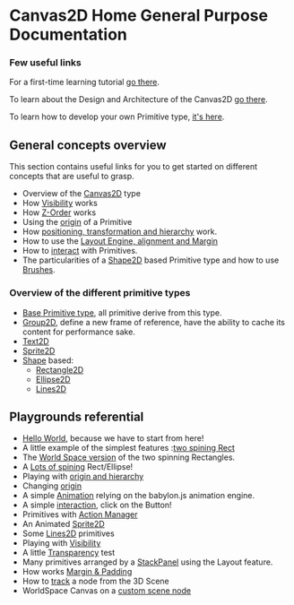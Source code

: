 # Canvas2D Home General Purpose Documentation


### Few useful links

For a first-time learning tutorial [go there](http://doc.babylonjs.com/tutorials/Using_the_Canvas2D).

To learn about the Design and Architecture of the Canvas2D [go there](http://doc.babylonjs.com/overviews/Canvas2D_Overview_Architecture).


To learn how to develop your own Primitive type, [it's here](http://doc.babylonjs.com/tutorials/How_to_create_your_own_Canvas2D_primitive).

## General concepts overview

This section contains useful links for you to get started on different concepts that are useful to grasp.

 - Overview of the [Canvas2D](http://doc.babylonjs.com/overviews/Canvas2D_Canvas2D_Type) type
 - How [Visibility](http://doc.babylonjs.com/overviews/Canvas2D_Visibility) works
 - How [Z-Order](http://doc.babylonjs.com/overviews/Canvas2D_ZOrder) works
 - Using the [origin](http://doc.babylonjs.com/overviews/Canvas2D_Origin) of a Primitive
 - How [positioning, transformation and hierarchy](http://doc.babylonjs.com/overviews/Canvas2D_PosTransHierarchy) work.
 - How to use the [Layout Engine, alignment and Margin](http://doc.babylonjs.com/overviews/Canvas2D_Prim_Positioning)
 - How to [interact](http://doc.babylonjs.com/overviews/Canvas2D_Interaction) with Primitives.
 - The particularities of a [Shape2D](http://doc.babylonjs.com/overviews/Canvas2D_Shape2D) based Primitive type and how to use [Brushes](http://doc.babylonjs.com/overviews/Canvas2D_Brushes).

### Overview of the different primitive types

 - [Base Primitive type](http://doc.babylonjs.com/overviews/Canvas2D_Prim2DBase), all primitive derive from this type.
 - [Group2D](http://doc.babylonjs.com/overviews/Canvas2D_Group2D), define a new frame of reference, have the ability to cache its content for performance sake.
 - [Text2D](http://doc.babylonjs.com/overviews/Canvas2D_Text2D)
 - [Sprite2D](http://doc.babylonjs.com/overviews/Canvas2D_Sprite2D)
 - [Shape](http://doc.babylonjs.com/overviews/Canvas2D_Shape2D) based:
   - [Rectangle2D](http://doc.babylonjs.com/overviews/Canvas2D_Rectangle2D)
   - [Ellipse2D](http://doc.babylonjs.com/overviews/Canvas2D_Ellipse2D)
   - [Lines2D](http://doc.babylonjs.com/overviews/Canvas2D_Lines2D)

## Playgrounds referential

 - [Hello World](http://babylonjs-playground.com/#2AVSFH#35), because we have to start from here!
 - A little example of the simplest features :[two spining Rect](http://babylonjs-playground.com/#272WI1#6) 
 - The [World Space version](http://babylonjs-playground.com/#1BKDEO#18) of the two spinning Rectangles.
 - A [Lots of spining](http://babylonjs-playground.com/#OWCCR#8) Rect/Ellipse!
 - Playing with [origin and hierarchy](http://babylonjs-playground.com/#DEFP2#3)
 - Changing [origin](http://babylonjs-playground.com/#DIF54#2)
 - A simple [Animation](http://babylonjs-playground.com/#FFTQL#3) relying on the babylon.js animation engine.
 - A simple [interaction](http://babylonjs-playground.com/#UVDG0#67), click on the Button!
 - Primitives with [Action Manager](http://babylonjs-playground.com/#1ONKPJ#5)
 - An Animated [Sprite2D](http://babylonjs-playground.com/#20MSFF#16)
 - Some [Lines2D](http://babylonjs-playground.com/#15C96V#5) primitives
 - Playing with [Visibility](http://babylonjs-playground.com/#BDQQX#2)
 - A little [Transparency](http://babylonjs-playground.com/#7DXYF#1) test
 - Many primitives arranged by a [StackPanel](http://babylonjs-playground.com/#CMZLC#7) using the Layout feature.
 - How works [Margin & Padding](http://babylonjs-playground.com/#2DD9TG#3)
 - How to [track](http://babylonjs-playground.com/#1N9RJY#5) a node from the 3D Scene
 - WorldSpace Canvas on a [custom scene node](http://babylonjs-playground.com/#EPFQG#3)